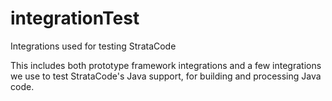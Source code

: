 # integrationTest
Integrations used for testing StrataCode

This includes both prototype framework integrations and a few integrations we use to test StrataCode's Java support, for building and processing Java code.
